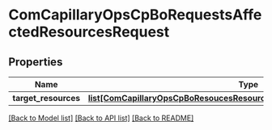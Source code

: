 # ComCapillaryOpsCpBoRequestsAffectedResourcesRequest

## Properties
Name | Type | Description | Notes
------------ | ------------- | ------------- | -------------
**target_resources** | [**list[ComCapillaryOpsCpBoResoucesResourceAffectedResponseTargetResource]**](ComCapillaryOpsCpBoResoucesResourceAffectedResponseTargetResource.md) |  | 

[[Back to Model list]](../README.md#documentation-for-models) [[Back to API list]](../README.md#documentation-for-api-endpoints) [[Back to README]](../README.md)

